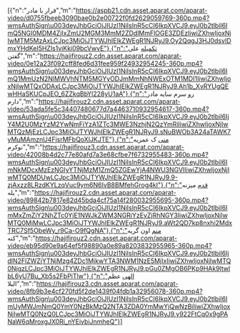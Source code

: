 [{"n":"قرار با مادر","m":"https://aspb21.cdn.asset.aparat.com/aparat-video/d0755fbeeb3090bae0b2e00722f0fd2629059769-360p.mp4?wmsAuthSign\u003deyJhbGciOiJIUzI1NiIsInR5cCI6IkpXVCJ9.eyJ0b2tlbiI6ImQ5NGI0MDM4ZjIxZmU2MGM3MmM2ZDdlMmFlOGE3ZDEzIiwiZXhwIjoxNjIwMTM5MzAxLCJpc3MiOiJTYWJhIElkZWEgR1NJRyJ9.Oy2QqgJ3HJ0dsvIDmxYHdKeI5HZls1viKki09bcVwvE"},{"n":"تکمیله علی گفتن","m":"https://hajifirouz2.cdn.asset.aparat.com/aparat-video/0e12a23f092cff8fed6d31fee959f24932954245-360p.mp4?wmsAuthSign\u003deyJhbGciOiJIUzI1NiIsInR5cCI6IkpXVCJ9.eyJ0b2tlbiI6ImQ1MmUzN2NlMWVhNTM5MGYyODJmMmNhNWExOTM1MDI1IiwiZXhwIjoxNjIwMTQxODAxLCJpc3MiOiJTYWJhIElkZWEgR1NJRyJ9.Ah1b_XvRYUgQEwHHaSKUCpJEO_6ZZkqBbYl228yU1aA"},{"n":"رو سرم سایه مادر دارم","m":"https://hajifirouz2.cdn.asset.aparat.com/aparat-video/53ada5fe5c34407480677d7a4463710932954617-360p.mp4?wmsAuthSign\u003deyJhbGciOiJIUzI1NiIsInR5cCI6IkpXVCJ9.eyJ0b2tlbiI6IjY4M2U0MzYzM2YwNmFiYzA1ZTc3MWE3NzhjN2QzYmRiIiwiZXhwIjoxNjIwMTQzMjEzLCJpc3MiOiJTYWJhIElkZWEgR1NJRyJ9.sNuBWOb3A24aTAWK7yMuMAmznU4FjsrMFbQoXlJKJTE"},{"n":"منی ک عمریه نوکرم","m":"https://hajifirouz3.cdn.asset.aparat.com/aparat-video/42008b4d2c77e80afd7a3e68cfbe7f6732955483-360p.mp4?wmsAuthSign\u003deyJhbGciOiJIUzI1NiIsInR5cCI6IkpXVCJ9.eyJ0b2tlbiI6ImNkMDcxMzEzNGIyYTNjMzM1ZmQ5ZGEwYjA4NWU3NGVlIiwiZXhwIjoxNjIwMTQ0MDUwLCJpc3MiOiJTYWJhIElkZWEgR1NJRyJ9.9-zjAxzz8LRzdKYLzqVuc9ym6N6IvB8BMfehGrog4kI"},{"n":"قدم میزنه یله","m":"https://hajifirouz2.cdn.asset.aparat.com/aparat-video/89842b7817e82d45bda4cf75a14f280032955695-360p.mp4?wmsAuthSign\u003deyJhbGciOiJIUzI1NiIsInR5cCI6IkpXVCJ9.eyJ0b2tlbiI6ImMxZmZiY2NhZTc0YjE1NWJkZWM3NGRiYzEyZjRhNGY3IiwiZXhwIjoxNjIwMTQ0MjMwLCJpc3MiOiJTYWJhIElkZWEgR1NJRyJ9.aWt2QD7kp8nxhi2MdxTRC7Sf5ObeWy_r9Ca-O9fQgNA"},{"n":"منم اون گریه کنه","m":"https://hajifirouz2.cdn.asset.aparat.com/aparat-video/eb95d90e9a64ef5f98890a0e89a8203832955965-360p.mp4?wmsAuthSign\u003deyJhbGciOiJIUzI1NiIsInR5cCI6IkpXVCJ9.eyJ0b2tlbiI6IjdlN2FlZWZjYTNjMzg4ZDc1MjkwYTA3NWM1NzE5MjIxIiwiZXhwIjoxNjIwMTQ0NjgzLCJpc3MiOiJTYWJhIElkZWEgR1NJRyJ9.pGu0ZMgOB6PKp9HAk9ltwlbL6yU7Bu_Xb5s2FbPiTlw"},{"n":"الهی عظم البلا","m":"https://hajifirouz3.cdn.asset.aparat.com/aparat-video/8fb9b3e4cf270fd5f2de1439f04fdb1a32956078-360p.mp4?wmsAuthSign\u003deyJhbGciOiJIUzI1NiIsInR5cCI6IkpXVCJ9.eyJ0b2tlbiI6ImUyMWJmNmQ0YmY0NzBkMzQ2NTA3ZDA0YmMwYjQwNzBiIiwiZXhwIjoxNjIwMTQ0NzQ0LCJpc3MiOiJTYWJhIElkZWEgR1NJRyJ9.y922FtCq0x9gPANaW6qMroxgJX0Ri_nYEivbiJnmheQ"}]
